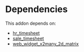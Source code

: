 # Dependencies

This addon depends on:

- [hr_timesheet](https://github.com/bringout/oca-ocb-hr/tree/417ca4f968fa38a2bd44dee27c7f5d9f1591d720/odoo-bringout-oca-ocb-hr_timesheet)
- [sale_timesheet](https://github.com/bringout/oca-ocb-sale/tree/d85ae419535f3bb204d666806d83849c7cf0b3b0/odoo-bringout-oca-ocb-sale_timesheet)
- [web_widget_x2many_2d_matrix](https://github.com/bringout/oca-technical)
